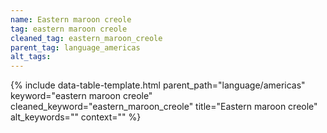 ```yaml
---
name: Eastern maroon creole
tag: eastern maroon creole
cleaned_tag: eastern_maroon_creole
parent_tag: language_americas
alt_tags: 
---
```


{% include data-table-template.html 
  parent_path="language/americas" 
  keyword="eastern maroon creole" 
  cleaned_keyword="eastern_maroon_creole" 
  title="Eastern maroon creole"
  alt_keywords=""
  context=""
%}

